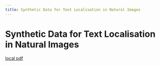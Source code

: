 ```yaml
---
title: Synthetic Data for Text Localisation in Natural Images
---
```


# Synthetic Data for Text Localisation in Natural Images

[local pdf](../../../pdfs/Synthetic%20Data%20for%20Text%20Localisation%20in%20Natural%20Images.pdf)
